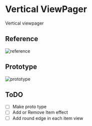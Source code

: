 # Vertical ViewPager

Vertical viewpager

## Reference

![reference](https://user-images.githubusercontent.com/35194820/82746753-4e421980-9dce-11ea-9c80-be521c497d4d.gif)

## Prototype

![prototype](https://user-images.githubusercontent.com/35194820/82746841-22736380-9dcf-11ea-8299-cd43bd5fe9cc.gif)

## ToDO

- [ ] Make proto type
- [ ] Add or Remove Item effect
- [ ] Add round edge in each item view
